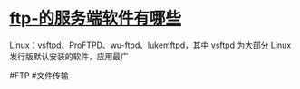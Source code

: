 # [ftp-的服务端软件有哪些](../index/ftp.md#ftp-的服务端软件有哪些)

Linux：vsftpd、ProFTPD、wu-ftpd、lukemftpd，其中 vsftpd 为大部分 Linux 发行版默认安装的软件，应用最广

#FTP
#文件传输